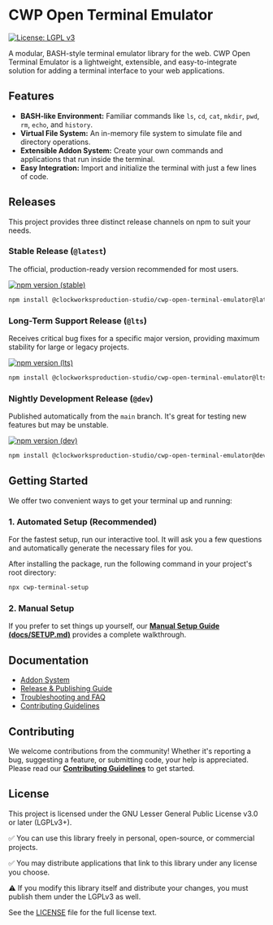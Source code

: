 # CWP Open Terminal Emulator

[![License: LGPL v3](https://img.shields.io/badge/License-LGPLv3-blue.svg)](https://www.gnu.org/licenses/lgpl-3.0)

A modular, BASH-style terminal emulator library for the web. CWP Open Terminal Emulator is a lightweight, extensible, and easy-to-integrate solution for adding a terminal interface to your web applications.

## Features

- **BASH-like Environment:** Familiar commands like `ls`, `cd`, `cat`, `mkdir`, `pwd`, `rm`, `echo`, and `history`.
- **Virtual File System:** An in-memory file system to simulate file and directory operations.
- **Extensible Addon System:** Create your own commands and applications that run inside the terminal.
- **Easy Integration:** Import and initialize the terminal with just a few lines of code.

## Releases

This project provides three distinct release channels on npm to suit your needs.

### Stable Release (`@latest`)

The official, production-ready version recommended for most users.

[![npm version (stable)](https://img.shields.io/npm/v/@clockworksproduction-studio/cwp-open-terminal-emulator/latest.svg)](https://www.npmjs.com/package/@clockworksproduction-studio/cwp-open-terminal-emulator)

```bash
npm install @clockworksproduction-studio/cwp-open-terminal-emulator@latest
```

### Long-Term Support Release (`@lts`)

Receives critical bug fixes for a specific major version, providing maximum stability for large or legacy projects.

[![npm version (lts)](https://img.shields.io/npm/v/@clockworksproduction-studio/cwp-open-terminal-emulator/lts.svg)](https://www.npmjs.com/package/@clockworksproduction-studio/cwp-open-terminal-emulator)

```bash
npm install @clockworksproduction-studio/cwp-open-terminal-emulator@lts
```

### Nightly Development Release (`@dev`)

Published automatically from the `main` branch. It's great for testing new features but may be unstable.

[![npm version (dev)](https://img.shields.io/npm/v/@clockworksproduction-studio/cwp-open-terminal-emulator/dev.svg)](https://www.npmjs.com/package/@clockworksproduction-studio/cwp-open-terminal-emulator)

```bash
npm install @clockworksproduction-studio/cwp-open-terminal-emulator@dev
```

## Getting Started

We offer two convenient ways to get your terminal up and running:

### 1. Automated Setup (Recommended)

For the fastest setup, run our interactive tool. It will ask you a few questions and automatically generate the necessary files for you.

After installing the package, run the following command in your project's root directory:

```bash
npx cwp-terminal-setup
```

### 2. Manual Setup

If you prefer to set things up yourself, our **[Manual Setup Guide (docs/SETUP.md)](docs/SETUP.md)** provides a complete walkthrough.

## Documentation

- [Addon System](docs/addons.md)
- [Release & Publishing Guide](docs/release-system.md)
- [Troubleshooting and FAQ](docs/troubleshooting.md)
- [Contributing Guidelines](CONTRIBUTING.md)

## Contributing

We welcome contributions from the community! Whether it's reporting a bug, suggesting a feature, or submitting code, your help is appreciated. Please read our **[Contributing Guidelines](CONTRIBUTING.md)** to get started.

## License

This project is licensed under the GNU Lesser General Public License v3.0 or later (LGPLv3+).

✅ You can use this library freely in personal, open-source, or commercial projects.

✅ You may distribute applications that link to this library under any license you choose.

⚠️ If you modify this library itself and distribute your changes, you must publish them under the LGPLv3 as well.

See the [LICENSE](LICENSE) file for the full license text.
